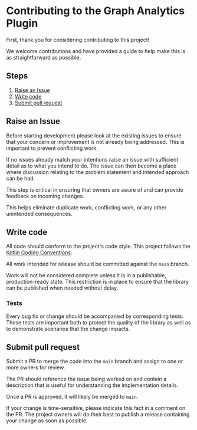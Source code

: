 # Contributing to the Graph Analytics Plugin

First, thank you for considering contributing to this project!

We welcome contributions and have provided a guide to help make this is as straightforward as
possible.

## Steps

1. [Raise an Issue](#raise-an-issue)
1. [Write code](#write-code)
1. [Submit pull request](#submit-pull-request)

## Raise an Issue

Before starting development please look at the existing issues to ensure that your concern or
improvement  is not already being addressed.  This is important to prevent conflicting work.

If no issues already match your intentions raise an issue with sufficient detail as to what you
intend to do.  The issue can then become a place where discussion relating to the problem
statement and intended approach can be had.

This step is critical in ensuring that owners are aware of and can provide feedback on incoming
changes.

This helps eliminate duplicate work, conflicting work, or any other unintended consequences.

## Write code

All code should conform to the project's code style.  This project follows the
[Kotlin Coding Conventions](https://kotlinlang.org/docs/coding-conventions.html).

All work intended for release should be committed against the `main` branch.

Work will not be considered complete unless it is in a publishable, production-ready
state.  This restriction is in place to ensure that the library can be published when
needed without delay.

### Tests

Every bug fix or change should be accompanied by corresponding tests.  These tests are
important both to protect the quality of the library as well as to demonstrate scenarios
that the change impacts.

## Submit pull request

Submit a PR  to merge the code into the `main` branch and assign to one or more
owners for review.

The PR should reference the issue being worked on and contain a description that is
useful for understanding the implementation details.

Once a PR is approved, it will likely be merged to `main`.

If your change is time-sensitive, please indicate this fact in a comment on the
PR.  The project owners will do their best to publish a release containing your change
as soon as possible.

